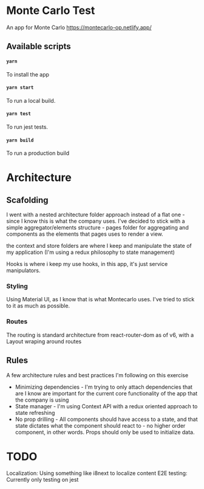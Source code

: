 # Monte Carlo Test
An app for Monte Carlo
https://montecarlo-op.netlify.app/
## Available scripts
#### `yarn`
To install the app

#### `yarn start`
To run a local build.

#### `yarn test`
To run jest tests.

#### `yarn build`
To run a production build
# Architecture
## Scafolding
I went with a nested architecture folder approach instead of a flat one - since I know this is what the company uses.
I've decided to stick with a simple aggregator/elements structure - pages folder for aggregating and components as the elements that pages uses to render a view. 

the context and store folders are where I keep and manipulate the state of my application (I'm using a redux philosophy to state management)

Hooks is where i keep my use hooks, in this app, it's just service manipulators.
### Styling
Using Material UI, as I know that is what Montecarlo uses. I've tried to stick to it as much as possible.

### Routes
The routing is standard architecture from react-router-dom as of v6, with a Layout wraping around routes

## Rules
A few architecture rules and best practices I'm following on this exercise
* Minimizing dependencies - I'm trying to only attach dependencies that are I know are important for the current core functionality of the app that the company is using
* State manager - I'm using Context API  with a redux oriented approach to state refreshing
* No prop drilling - All components should have access to a state, and that state dictates what the component should react to - no higher order component, in other words. Props should only be used to initialize data.

# TODO
Localization: Using something like i8next to localize content
E2E testing: Currently only testing on jest